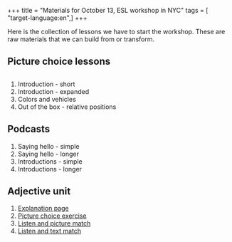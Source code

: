 +++
title = "Materials for October 13, ESL workshop in NYC"
tags = [ "target-language:en",]
+++

Here is the collection of lessons we have to start the workshop. These
are raw materials that we can build from or transform.

## Picture choice lessons

## 

1.  Introduction - short
2.  Introduction - expanded
3.  Colors and vehicles
4.  Out of the box - relative positions

## Podcasts

1.  Saying hello - simple
2.  Saying hello - longer
3.  Introductions - simple
4.  Introductions - longer

## Adjective unit

1.  [Explanation page](/en/Adjectives_Explanation)
2.  [Picture choice exercise](/en/Adjective_Match_up)
3.  [Listen and picture match](/en/Listen_and_Match)
4.  [Listen and text match](/en/listen_match)
